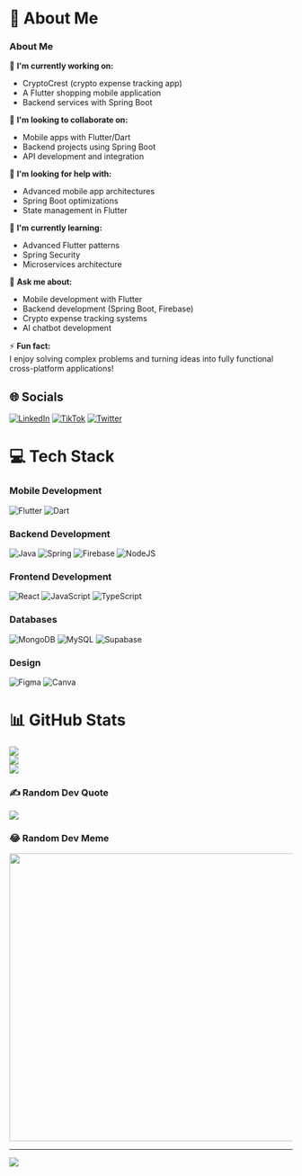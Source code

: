 # 💫 About Me

### About Me  

🚀 **I'm currently working on:**  
- CryptoCrest (crypto expense tracking app)  
- A Flutter shopping mobile application  
- Backend services with Spring Boot  

👥 **I'm looking to collaborate on:**  
- Mobile apps with Flutter/Dart  
- Backend projects using Spring Boot  
- API development and integration  

🤝 **I'm looking for help with:**  
- Advanced mobile app architectures  
- Spring Boot optimizations  
- State management in Flutter  

🌱 **I'm currently learning:**  
- Advanced Flutter patterns  
- Spring Security  
- Microservices architecture  

💬 **Ask me about:**  
- Mobile development with Flutter  
- Backend development (Spring Boot, Firebase)  
- Crypto expense tracking systems  
- AI chatbot development  

⚡ **Fun fact:**  
I enjoy solving complex problems and turning ideas into fully functional cross-platform applications!  

## 🌐 Socials
[![LinkedIn](https://img.shields.io/badge/LinkedIn-%230077B5.svg?logo=linkedin&logoColor=white)](https://www.linkedin.com/in/yusuf-abdulqudus-872a04301) 
[![TikTok](https://img.shields.io/badge/TikTok-%23000000.svg?logo=TikTok&logoColor=white)](https://tiktok.com/@alqudusy22) 
[![Twitter](https://img.shields.io/badge/Twitter-%231DA1F2.svg?logo=Twitter&logoColor=white)](https://twitter.com/techifydev_1) 

# 💻 Tech Stack

### Mobile Development
![Flutter](https://img.shields.io/badge/Flutter-%2302569B.svg?style=for-the-badge&logo=Flutter&logoColor=white)
![Dart](https://img.shields.io/badge/dart-%230175C2.svg?style=for-the-badge&logo=dart&logoColor=white)

### Backend Development
![Java](https://img.shields.io/badge/java-%23ED8B00.svg?style=for-the-badge&logo=java&logoColor=white)
![Spring](https://img.shields.io/badge/spring-%236DB33F.svg?style=for-the-badge&logo=spring&logoColor=white)
![Firebase](https://img.shields.io/badge/firebase-%23039BE5.svg?style=for-the-badge&logo=firebase)
![NodeJS](https://img.shields.io/badge/node.js-6DA55F?style=for-the-badge&logo=node.js&logoColor=white)

### Frontend Development
![React](https://img.shields.io/badge/react-%2320232a.svg?style=for-the-badge&logo=react&logoColor=%2361DAFB)
![JavaScript](https://img.shields.io/badge/javascript-%23323330.svg?style=for-the-badge&logo=javascript&logoColor=%23F7DF1E)
![TypeScript](https://img.shields.io/badge/typescript-%23007ACC.svg?style=for-the-badge&logo=typescript&logoColor=white)

### Databases
![MongoDB](https://img.shields.io/badge/MongoDB-%234ea94b.svg?style=for-the-badge&logo=mongodb&logoColor=white)
![MySQL](https://img.shields.io/badge/mysql-%2300f.svg?style=for-the-badge&logo=mysql&logoColor=white)
![Supabase](https://img.shields.io/badge/Supabase-3ECF8E?style=for-the-badge&logo=supabase&logoColor=white)

### Design
![Figma](https://img.shields.io/badge/figma-%23F24E1E.svg?style=for-the-badge&logo=figma&logoColor=white)
![Canva](https://img.shields.io/badge/Canva-%2300C4CC.svg?style=for-the-badge&logo=Canva&logoColor=white)

# 📊 GitHub Stats
![](https://github-readme-stats.vercel.app/api?username=TechifyDev1&theme=dark&hide_border=true&include_all_commits=false&count_private=false)<br/>
![](https://github-readme-streak-stats.herokuapp.com/?user=TechifyDev1&theme=dark&hide_border=true)<br/>
![](https://github-readme-stats.vercel.app/api/top-langs/?username=TechifyDev1&theme=dark&hide_border=true&include_all_commits=false&count_private=false&layout=compact)

### ✍️ Random Dev Quote
![](https://quotes-github-readme.vercel.app/api?type=horizontal&theme=radical)

### 😂 Random Dev Meme
<img src="https://random-memer.herokuapp.com/" width="512px"/>

---
[![](https://visitcount.itsvg.in/api?id=TechifyDev1&icon=0&color=0)](https://visitcount.itsvg.in)
